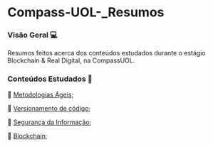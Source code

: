 # Compass-UOL-_Resumos

### Visão Geral :computer:

Resumos feitos acerca dos conteúdos estudados durante o estágio Blockchain & Real Digital, na CompassUOL.

### Conteúdos Estudados :closed_book:

:pushpin: [Metodologias Ágeis](https://github.com/JoseMarques32/Compass-UOL-_Resumos/blob/main/Metodologias%20%C3%81geis/SCRUM.mkd);

:pushpin: [Versionamento de código](https://github.com/JoseMarques32/Compass-UOL-_Resumos/blob/main/Versionamento%20de%20C%C3%B3digo/Git.mkd);

:pushpin: [Segurança da Informação](https://github.com/JoseMarques32/Compass-UOL-_Resumos/blob/main/Seguranca%20da%20Informacao/SegurancaI.mkd);

:pushpin: [Blockchain]();











